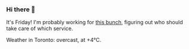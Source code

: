 ### Hi there :wave:

It's Friday! I'm probably working for [this bunch](https://github.com/kohofinancial), figuring out who should take care of which service.

Weather in Toronto: overcast, at +4°C.

